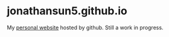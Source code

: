# jonathansun5.github.io

My [personal website](http://jonathansun5.me) hosted by github. Still a work in progress.
